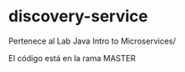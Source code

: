 # discovery-service
Pertenece al Lab Java Intro to Microservices/

El código está en la rama MASTER
